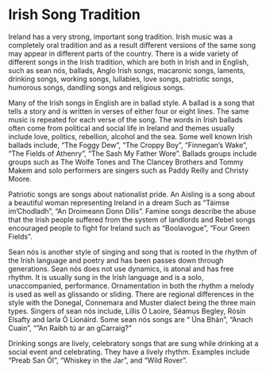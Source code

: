 # Irish Song Tradition

Ireland has a very strong, important song tradition. Irish music was a completely oral tradition and as a result different versions of the same song may appear in different parts of the country. There is a wide variety of different songs in the Irish tradition, which are both in Irish and in English, such as sean nós, ballads, Anglo Irish songs, macaronic songs, laments, drinking songs, working songs, lullabies, love songs, patriotic songs, humorous songs, dandling songs and religious songs.

Many of the Irish songs in English are in ballad style. A ballad is a song that tells a story and is written in verses of either four or eight lines. The same music is repeated for each verse of the song. The words in Irish ballads often come from political and social life in Ireland and themes usually include love, politics, rebellion, alcohol and the sea. Some well known Irish ballads include, “The Foggy Dew”, “The Croppy Boy”, “Finnegan’s Wake”, “The Fields of Athenry”, “The Sash My Father Wore”. Ballads groups include groups such as The Wolfe Tones and The Clancey Brothers and Tommy Makem and solo performers are singers such as Paddy Reilly and Christy Moore.

Patriotic songs are songs about nationalist pride. An Aisling is a song about a beautiful woman representing Ireland in a dream Such as “Táimse im’Chodladh”, “An Droimeann Donn Dílis”. Famine songs describe the abuse that the Irish people suffered from the system of landlords and Rebel songs encouraged people to fight for Ireland such as “Boolavogue”, “Four Green Fields”.

Sean nós is another style of singing and song that is rooted in the rhythm of the Irish language and poetry and has been passes down through generations. Sean nós does not use dynamics, is atonal and has free rhythm. It is usually sung in the Irish language and is a solo, unaccompanied, performance. Ornamentation in both the rhythm a melody is used as well as glissando or sliding. There are regional differences in the style with the Donegal, Connemara and Muster dialect being the three main types. Singers of sean nós include, Lillis Ó Laoire, Séamus Begley, Rósín Elsafty and Iarla Ó Lionáird. Some sean nós songs are “ Úna Bhán”, “Anach Cuain”, “”An Raibh tú ar an gCarraig?”

Drinking songs are lively, celebratory songs that are sung while drinking at a social event and celebrating. They have a lively rhythm. Examples include “Preab San Ól”, “Whiskey in the Jar”, and “Wild Rover”.
